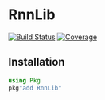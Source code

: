 # RnnLib

[![Build Status](https://travis-ci.com/AStupidBear/RnnLib.jl.svg?branch=master)](https://travis-ci.com/AStupidBear/RnnLib.jl)
[![Coverage](https://codecov.io/gh/AStupidBear/RnnLib.jl/branch/master/graph/badge.svg)](https://codecov.io/gh/AStupidBear/RnnLib.jl)

## Installation

```julia
using Pkg
pkg"add RnnLib"
```
